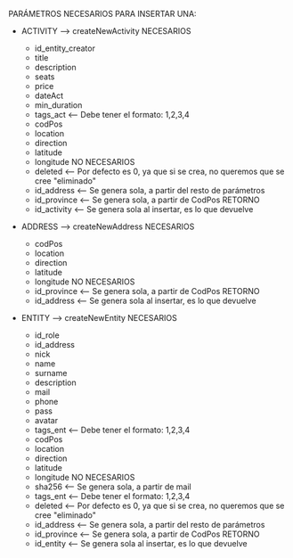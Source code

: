 PARÁMETROS NECESARIOS PARA INSERTAR UNA:

* ACTIVITY     --> createNewActivity
          NECESARIOS
     - id_entity_creator
     - title
     - description
     - seats
     - price
     - dateAct
     - min_duration
     - tags_act          <-- Debe tener el formato: 1,2,3,4
     - codPos
     - location
     - direction
     - latitude
     - longitude
          NO NECESARIOS
     - deleted           <-- Por defecto es 0, ya que si se crea, no queremos que se cree "eliminado"
     - id_address        <-- Se genera sola, a partir del resto de parámetros 
     - id_province       <-- Se genera sola, a partir de CodPos
          RETORNO
     - id_activity       <-- Se genera sola al insertar, es lo que devuelve

* ADDRESS      --> createNewAddress
          NECESARIOS
     - codPos
     - location
     - direction
     - latitude
     - longitude
          NO NECESARIOS
     - id_province       <-- Se genera sola, a partir de CodPos
          RETORNO
     - id_address        <-- Se genera sola al insertar, es lo que devuelve

* ENTITY       --> createNewEntity
          NECESARIOS
     - id_role
     - id_address
     - nick
     - name
     - surname
     - description
     - mail
     - phone
     - pass
     - avatar
     - tags_ent          <-- Debe tener el formato: 1,2,3,4
     - codPos
     - location
     - direction
     - latitude
     - longitude
          NO NECESARIOS
     - sha256            <-- Se genera sola, a partir de mail
     - tags_ent          <-- Debe tener el formato: 1,2,3,4
     - deleted           <-- Por defecto es 0, ya que si se crea, no queremos que se cree "eliminado"
     - id_address        <-- Se genera sola, a partir del resto de parámetros 
     - id_province       <-- Se genera sola, a partir de CodPos
          RETORNO
     - id_entity         <-- Se genera sola al insertar, es lo que devuelve